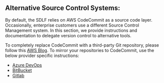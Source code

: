## Alternative Source Control Systems:

By default, the SDLF relies on AWS CodeCommit as a source code layer. Occasionally, enterprise customers use a different Source Control Management system. In this section, we provide instructions and documentation to delegate version control to alternative tools.

To completely replace CodeCommit with a third-party Git repository, please follow this [AWS Blog](https://aws.amazon.com/blogs/devops/event-driven-architecture-for-using-third-party-git-repositories-as-source-for-aws-codepipeline/). To mirror your repositories to CodeCommit, use the below provider specific instructions:

- [Azure DevOps](ado/README.md)
- [BitBucket](bbucket/README.md)
- [Gitlab](gitlab/README.md)